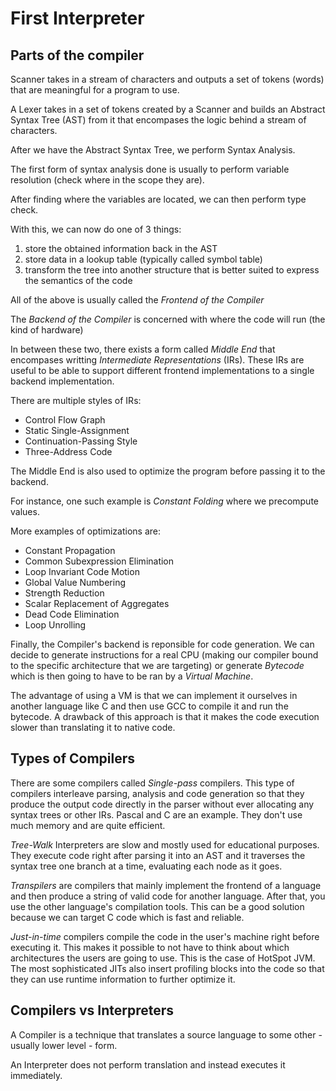 # First Interpreter

## Parts of the compiler

Scanner takes in a stream of characters and outputs a set of tokens (words) that are meaningful for a program to use.

A Lexer takes in a set of tokens created by a Scanner and builds an Abstract Syntax Tree (AST) from it that encompases the logic behind a stream of characters.

After we have the Abstract Syntax Tree, we perform Syntax Analysis. 

The first form of syntax analysis done is usually to perform variable resolution (check where in the scope they are).

After finding where the variables are located, we can then perform type check.

With this, we can now do one of 3 things:

1. store the obtained information back in the AST
2. store data in a lookup table (typically called symbol table)
3. transform the tree into another structure that is better suited to express the semantics of the code

All of the above is usually called the *Frontend of the Compiler*

The *Backend of the Compiler* is concerned with where the code will run (the kind of hardware)

In between these two, there exists a form called *Middle End* that encompases writting *Intermediate Representations* (IRs). These IRs are useful to be able to support different frontend implementations to a single backend implementation.

There are multiple styles of IRs:
* Control Flow Graph
* Static Single-Assignment
* Continuation-Passing Style
* Three-Address Code

The Middle End is also used to optimize the program before passing it to the backend. 

For instance, one such example is *Constant Folding* where we precompute values.

More examples of optimizations are:
* Constant Propagation
* Common Subexpression Elimination
* Loop Invariant Code Motion
* Global Value Numbering
* Strength Reduction
* Scalar Replacement of Aggregates
* Dead Code Elimination
* Loop Unrolling

Finally, the Compiler's backend is reponsible for code generation. We can decide to generate instructions for a real CPU (making our compiler bound to the specific architecture that we are targeting) or generate *Bytecode* which is then going to have to be ran by a *Virtual Machine*.

The advantage of using a VM is that we can implement it ourselves in another language like C and then use GCC to compile it and run the bytecode. A drawback of this approach is that it makes the code execution slower than translating it to native code.

## Types of Compilers

There are some compilers called *Single-pass* compilers. This type of compilers interleave parsing, analysis and code generation so that they produce the output code directly in the parser without ever allocating any syntax trees or other IRs. Pascal and C are an example. They don't use much memory and are quite efficient.

*Tree-Walk* Interpreters are slow and mostly used for educational purposes. They execute code right after parsing it into an AST and it traverses the syntax tree one branch at a time, evaluating each node as it goes.

*Transpilers* are compilers that mainly implement the frontend of a language and then produce a string of valid code for another language. After that, you use the other language's compilation tools. This can be a good solution because we can target C code which is fast and reliable.

*Just-in-time* compilers compile the code in the user's machine right before executing it. This makes it possible to not have to think about which architectures the users are going to use. This is the case of HotSpot JVM. The most sophisticated JITs also insert profiling blocks into the code so that they can use runtime information to further optimize it.

## Compilers vs Interpreters

A Compiler is a technique that translates a source language to some other - usually lower level - form.

An Interpreter does not perform translation and instead executes it immediately.
